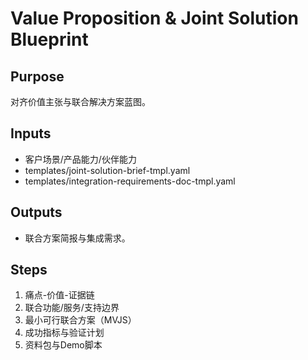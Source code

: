 # Value Proposition & Joint Solution Blueprint

## Purpose

对齐价值主张与联合解决方案蓝图。

## Inputs

- 客户场景/产品能力/伙伴能力
- templates/joint-solution-brief-tmpl.yaml
- templates/integration-requirements-doc-tmpl.yaml

## Outputs

- 联合方案简报与集成需求。

## Steps

1. 痛点-价值-证据链
2. 联合功能/服务/支持边界
3. 最小可行联合方案（MVJS）
4. 成功指标与验证计划
5. 资料包与Demo脚本
